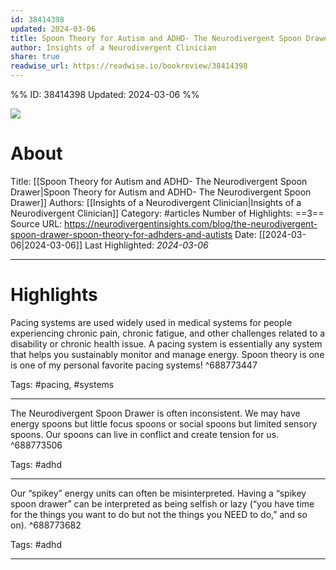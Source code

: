 ```yaml
---
id: 38414398
updated: 2024-03-06
title: Spoon Theory for Autism and ADHD- The Neurodivergent Spoon Drawer
author: Insights of a Neurodivergent Clinician
share: true
readwise_url: https://readwise.io/bookreview/38414398
---
```


%%
ID: 38414398
Updated: 2024-03-06
%%

![]( http://static1.squarespace.com/static/60d2550de332b22f60eec9f4/t/63af0fc37f670761dfa98f10/1672417224761/Horizontal+Blog+Post+Image++DIY+Brand+%2B+Design+Framework+%2839%29.png?format=1500w)

# About
Title: [[Spoon Theory for Autism and ADHD- The Neurodivergent Spoon Drawer|Spoon Theory for Autism and ADHD- The Neurodivergent Spoon Drawer]]
Authors: [[Insights of a Neurodivergent Clinician|Insights of a Neurodivergent Clinician]]
Category: #articles
Number of Highlights: ==3==
Source URL: https://neurodivergentinsights.com/blog/the-neurodivergent-spoon-drawer-spoon-theory-for-adhders-and-autists
Date: [[2024-03-06|2024-03-06]]
Last Highlighted: *2024-03-06*

---

# Highlights

Pacing systems are used widely used in medical systems for people experiencing chronic pain, chronic fatigue, and other challenges related to a disability or chronic health issue. A pacing system is essentially any system that helps you sustainably monitor and manage energy. Spoon theory is one is one of my personal favorite pacing systems! ^688773447

Tags: #pacing, #systems

---
The Neurodivergent Spoon Drawer is often inconsistent. We may have energy spoons but little focus spoons or social spoons but limited sensory spoons. Our spoons can live in conflict and create tension for us. ^688773506

Tags: #adhd

---
Our “spikey” energy units can often be misinterpreted. Having a “spikey spoon drawer” can be interpreted as being selfish or lazy (“you have time for the things you want to do but not the things you NEED to do,” and so on). ^688773682

Tags: #adhd

---